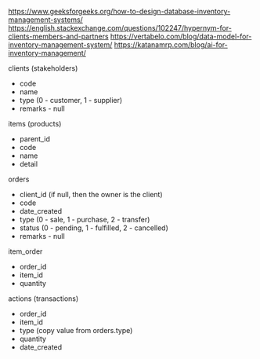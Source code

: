 https://www.geeksforgeeks.org/how-to-design-database-inventory-management-systems/
https://english.stackexchange.com/questions/102247/hypernym-for-clients-members-and-partners
https://vertabelo.com/blog/data-model-for-inventory-management-system/
https://katanamrp.com/blog/ai-for-inventory-management/

clients (stakeholders)
- code
- name
- type (0 - customer, 1 - supplier)
- remarks - null

items (products)
- parent_id
- code
- name
- detail

orders
- client_id (if null, then the owner is the client)
- code
- date_created
- type (0 - sale, 1 - purchase, 2 - transfer)
- status (0 - pending, 1 - fulfilled, 2 - cancelled)
- remarks - null

item_order
- order_id
- item_id
- quantity

actions (transactions)
- order_id
- item_id
- type (copy value from orders.type)
- quantity
- date_created

